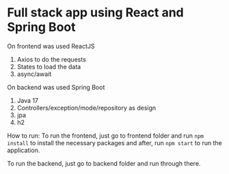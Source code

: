 # Full stack app using React and Spring Boot


On frontend was used ReactJS
1. Axios to do the requests
2. States to load the data
3. async/await

On backend was used Spring Boot
1. Java 17
2. Controllers/exception/mode/repository as design
3. jpa
4. h2


How to run:
To run the frontend, just go to frontend folder and run `npm install` to install the necessary packages and after, run `npm start` to run the application.

To run the backend, just go to backend folder and run through there.
